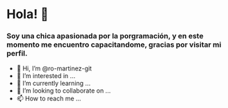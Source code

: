 # Hola! 👋
### Soy una chica apasionada por la porgramación, y en este momento me encuentro capacitandome, gracias por visitar mi perfil. 

- 👋 Hi, I’m @ro-martinez-git
- 👀 I’m interested in ...
- 🌱 I’m currently learning ...
- 💞️ I’m looking to collaborate on ...
- 📫 How to reach me ...

<!---
ro-martinez-git/ro-martinez-git is a ✨ special ✨ repository because its `README.md` (this file) appears on your GitHub profile.
You can click the Preview link to take a look at your changes.
--->
